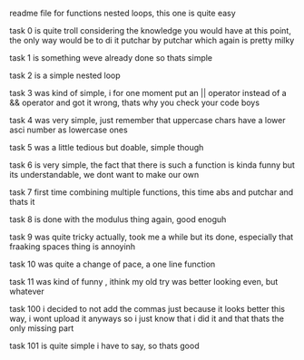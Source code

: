 readme file for functions nested loops, this one is quite easy

task 0 is quite troll considering the knowledge you would have at this point, the only way would be to di it putchar by putchar which again is pretty milky

task 1 is something weve already done so thats simple

task 2 is a simple nested loop

task 3 was kind of simple, i for one moment put an || operator instead of a && operator and got it wrong, thats why you check your code boys

task 4 was very simple, just remember that uppercase chars have a lower asci number as lowercase ones

task 5 was a little tedious but doable, simple though

task 6 is very simple, the fact that there is such a function is kinda funny but its understandable, we dont want to make our own

task 7 first time combining multiple functions, this time abs and putchar and thats it

task 8 is done with the modulus thing again, good enoguh

task 9 was quite tricky actually, took me a while but its done, especially that fraaking spaces thing is annoyinh

task 10 was quite a change of pace, a one line function

task 11 was kind of funny , ithink my old try was better looking even, but whatever

task 100 i decided to not add the commas just because it looks better this way, i wont upload it anyways so i just know that i did it and that thats the only missing part

task 101 is quite simple i have to say,  so thats good